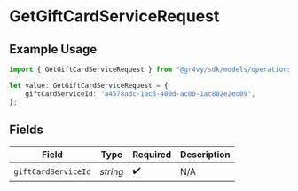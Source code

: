 # GetGiftCardServiceRequest

## Example Usage

```typescript
import { GetGiftCardServiceRequest } from "@gr4vy/sdk/models/operations";

let value: GetGiftCardServiceRequest = {
    giftCardServiceId: "a4578adc-1ac6-400d-ac00-1ac802e2ec09",
};
```

## Fields

| Field               | Type                | Required            | Description         |
| ------------------- | ------------------- | ------------------- | ------------------- |
| `giftCardServiceId` | *string*            | :heavy_check_mark:  | N/A                 |
